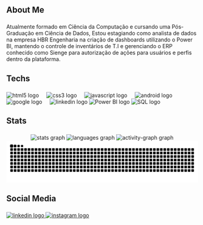 <h2 align="left">About Me</h2>

###

<p align="left">Atualmente formado em Ciência da Computação e cursando uma Pós-Graduação em Ciência de Dados, Estou estagiando como analista de dados na empresa HBR Engenharia na criação de dashboards utilizando o Power BI, mantendo o controle de inventários de T.I e gerenciando o ERP conhecido como Sienge para autorização de ações para usuários e perfis dentro da plataforma.</p>

###

<h2 align="left">Techs</h2>

###

<div align="left">
  <img src="https://cdn.jsdelivr.net/gh/devicons/devicon/icons/html5/html5-original.svg" height="40" alt="html5 logo"  />
  <img width="12" />
  <img src="https://cdn.jsdelivr.net/gh/devicons/devicon/icons/css3/css3-original.svg" height="40" alt="css3 logo"  />
  <img width="12" />
  <img src="https://cdn.jsdelivr.net/gh/devicons/devicon/icons/javascript/javascript-original.svg" height="40" alt="javascript logo"  />
  <img width="12" />
  <img src="https://cdn.jsdelivr.net/gh/devicons/devicon/icons/android/android-original.svg" height="40" alt="android logo"  />
  <img width="12" />
  <img src="https://cdn.jsdelivr.net/gh/devicons/devicon/icons/google/google-original.svg" height="40" alt="google logo"  />
  <img width="12" />
  <img src="https://cdn.jsdelivr.net/gh/devicons/devicon/icons/linkedin/linkedin-original.svg" height="40" alt="linkedin logo"  />
  <img src="https://img.icons8.com/?size=100&id=Ny0t2MYrJ70p&format=png&color=000000" height="40" alt="Power BI logo"  />
 <img src="https://img.icons8.com/?size=100&id=J6KcaRLsTgpZ&format=png&color=000000" height="40" alt="SQL logo"  />
  
</div>

###

<h2 align="left">Stats</h2>

###

<div align="center">
  <img src="https://github-readme-stats.vercel.app/api?username=TreepzZ&hide_title=false&hide_rank=false&show_icons=true&include_all_commits=true&count_private=true&disable_animations=false&theme=gruvbox_light&locale=pt-br&hide_border=false&order=1" height="150" alt="stats graph"  />
  <img src="https://github-readme-stats.vercel.app/api/top-langs?username=TreepzZ&locale=pt-br&hide_title=false&layout=compact&card_width=320&langs_count=5&theme=gruvbox_light&hide_border=false&order=2" height="150" alt="languages graph"  />
  <img src="https://github-readme-activity-graph.vercel.app/graph?username=TreepzZ&radius=16&theme=gruvbox&area=true&order=5" height="300" alt="activity-graph graph"  />
</div>

<picture align="center">
  <source media="(prefers-color-scheme: dark)" srcset="https://raw.githubusercontent.com/TreepzZ/TreepzZ/output/github-contribution-grid-snake-dark.svg">
  <source media="(prefers-color-scheme: light)" srcset="https://raw.githubusercontent.com/TreepzZ/TreepzZ/output/github-contribution-grid-snake-dark.svg">
  <img align="center" alt="github contribution grid snake animation" src="https://raw.githubusercontent.com/TreepzZ/TreepzZ/output/github-contribution-grid-snake.svg">
</picture>

###

<h2 align="left">Social Media</h2>

###

<div align="left">
  <a href="https://www.linkedin.com/in/rafael-ferreira-60780b233/" target="_blank">
    <img src="https://raw.githubusercontent.com/maurodesouza/profile-readme-generator/master/src/assets/icons/social/linkedin/default.svg" width="52" height="40" alt="linkedin logo"  />
  </a>
  <a href="https://www.instagram.com/raffz.0/" target="_blank">
    <img src="https://raw.githubusercontent.com/maurodesouza/profile-readme-generator/master/src/assets/icons/social/instagram/default.svg" width="52" height="40" alt="instagram logo"  />
  </a>
</div>

###
